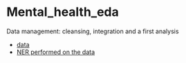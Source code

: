 # Mental_health_eda
Data management: cleansing, integration and a first analysis <br>
- [data](https://github.com/SunnyShikhar/music-datamining)
- [NER performed on the data](https://htmlpreview.github.io/?https://github.com/Salvadana/Mental_health_eda/blob/main/ner.html)
